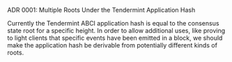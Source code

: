 ADR 0001: Multiple Roots Under the Tendermint Application Hash

Currently the Tendermint ABCI application hash is equal to the consensus
state root for a specific height. In order to allow additional uses, like
proving to light clients that specific events have been emitted in a block,
we should make the application hash be derivable from potentially different
kinds of roots.
